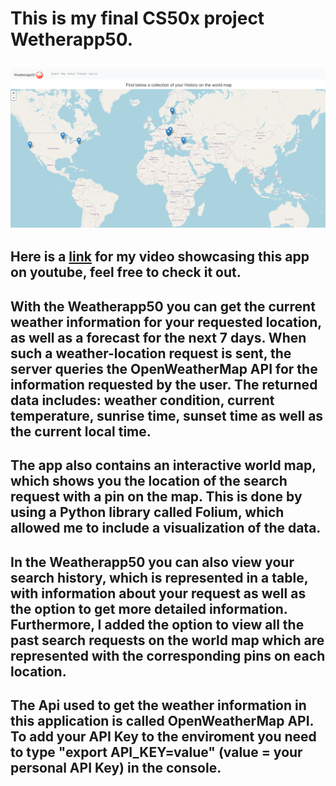 # This is my final CS50x project Wetherapp50.
## <img src="static/example.PNG">
## Here is a <a href="https://www.youtube.com/watch?v=lLSJxZAYVBo&ab_channel=DavidK">link</a> for my video showcasing this app on youtube, feel free to check it out.
## With the Weatherapp50 you can get the current weather information for your requested location, as well as a forecast for the next 7 days. When such a weather-location request is sent, the server queries the OpenWeatherMap API for the information requested by the user. The returned data includes: weather condition, current temperature, sunrise time, sunset time as well as the current local time.
## The app also contains an interactive world map, which shows you the location of the search request with a pin on the map. This is done by using a Python library called Folium, which allowed me to include a visualization of the data.
## In the Weatherapp50 you can also view your search history, which is represented in a table, with information about your request as well as the option to get more detailed information. Furthermore, I added the option to view all the past search requests on the world map which are represented with the corresponding pins on each location.
## The Api used to get the weather information in this application is called OpenWeatherMap API. To add your API Key to the enviroment you need to type "export API_KEY=value" (value = your personal API Key) in the console.

